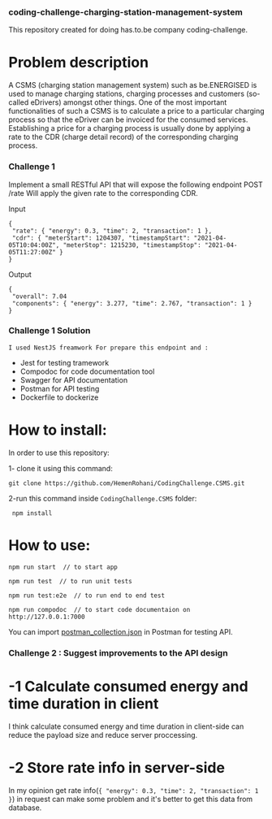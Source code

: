 ### coding-challenge-charging-station-management-system

This repository created for doing has.to.be company coding-challenge.

# Problem description
A CSMS (charging station management system) such as be.ENERGISED is used to manage charging stations, charging
processes and customers (so-called eDrivers) amongst other things.
One of the most important functionalities of such a CSMS is to calculate a price to a particular charging process so that
the eDriver can be invoiced for the consumed services. Establishing a price for a charging process is usually done by
applying a rate to the CDR (charge detail record) of the corresponding charging process.

### Challenge 1
Implement a small RESTful API that will expose the following endpoint
POST /rate
Will apply the given rate to the corresponding CDR.

Input
```
{
 "rate": { "energy": 0.3, "time": 2, "transaction": 1 },
 "cdr": { "meterStart": 1204307, "timestampStart": "2021-04-05T10:04:00Z", "meterStop": 1215230, "timestampStop": "2021-04-05T11:27:00Z" }
}
```

Output
```
{
 "overall": 7.04
 "components": { "energy": 3.277, "time": 2.767, "transaction": 1 }
}
```

### Challenge 1 Solution

`I used NestJS freamwork For prepare this endpoint and :`
 * Jest for testing tramework
 * Compodoc for code documentation tool
 * Swagger for API documentation
 * Postman for API testing
 * Dockerfile to dockerize

# How to install:

In order to use this repository:

1- clone it using this command:

    git clone https://github.com/HemenRohani/CodingChallenge.CSMS.git

2-run this command inside `CodingChallenge.CSMS` folder:

     npm install

# How to use:

    npm run start  // to start app

    npm run test  // to run unit tests

    npm run test:e2e  // to run end to end test

    npm run compodoc  // to start code documentaion on http://127.0.0.1:7000

You can import [postman_collection.json](postman_collection.json) in Postman for testing API.


### Challenge 2 : Suggest improvements to the API design

# -1 Calculate consumed energy and time duration in client

I think calculate consumed energy and time duration in client-side can reduce the payload size and reduce server proccessing.

# -2 Store rate info in server-side

In my opinion get rate info(`{ "energy": 0.3, "time": 2, "transaction": 1 }`) in request can make some problem and it's better to get this data from database.
